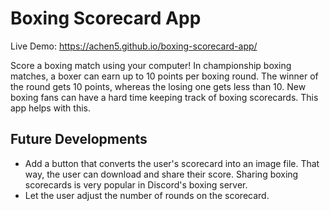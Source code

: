 # Boxing Scorecard App

Live Demo: https://achen5.github.io/boxing-scorecard-app/

Score a boxing match using your computer! In championship boxing matches, a boxer can earn up to 10 points per boxing round. The winner of the round gets 10 points, whereas the losing one gets less than 10. New boxing fans can have a hard time keeping track of boxing scorecards. This app helps with this.

## Future Developments
- Add a button that converts the user's scorecard into an image file. That way, the user can download and share their score. Sharing boxing scorecards is very popular in Discord's boxing server.
- Let the user adjust the number of rounds on the scorecard.
